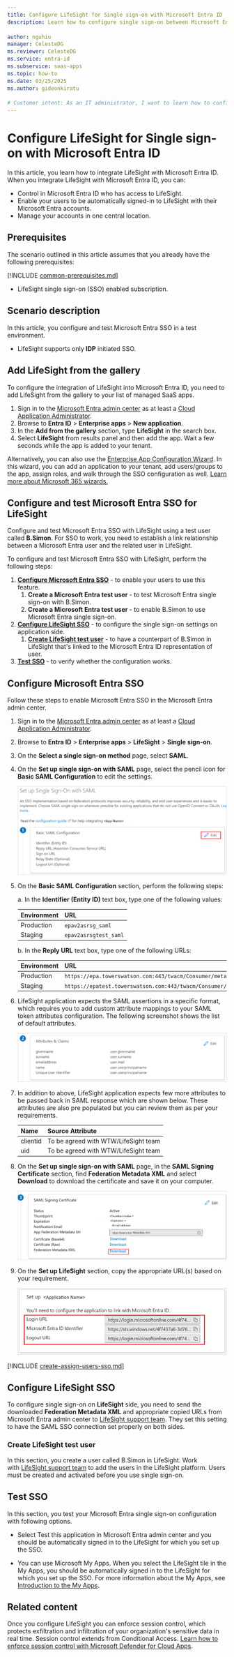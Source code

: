 ```yaml
---
title: Configure LifeSight for Single sign-on with Microsoft Entra ID
description: Learn how to configure single sign-on between Microsoft Entra ID and LifeSight.

author: nguhiu
manager: CelesteDG
ms.reviewer: CelesteDG
ms.service: entra-id
ms.subservice: saas-apps
ms.topic: how-to
ms.date: 03/25/2025
ms.author: gideonkiratu

# Customer intent: As an IT administrator, I want to learn how to configure single sign-on between Microsoft Entra ID and LifeSight so that I can control who has access to LifeSight, enable automatic sign-in with Microsoft Entra accounts, and manage my accounts in one central location.
---
```


# Configure LifeSight for Single sign-on with Microsoft Entra ID

In this article,  you learn how to integrate LifeSight with Microsoft Entra ID. When you integrate LifeSight with Microsoft Entra ID, you can:

* Control in Microsoft Entra ID who has access to LifeSight.
* Enable your users to be automatically signed-in to LifeSight with their Microsoft Entra accounts.
* Manage your accounts in one central location.

## Prerequisites
The scenario outlined in this article assumes that you already have the following prerequisites:

[!INCLUDE [common-prerequisites.md](~/identity/saas-apps/includes/common-prerequisites.md)]
* LifeSight single sign-on (SSO) enabled subscription.

## Scenario description

In this article,  you configure and test Microsoft Entra SSO in a test environment.

* LifeSight supports only **IDP** initiated SSO.

## Add LifeSight from the gallery

To configure the integration of LifeSight into Microsoft Entra ID, you need to add LifeSight from the gallery to your list of managed SaaS apps.

1. Sign in to the [Microsoft Entra admin center](https://entra.microsoft.com) as at least a [Cloud Application Administrator](~/identity/role-based-access-control/permissions-reference.md#cloud-application-administrator).
1. Browse to **Entra ID** > **Enterprise apps** > **New application**.
1. In the **Add from the gallery** section, type **LifeSight** in the search box.
1. Select **LifeSight** from results panel and then add the app. Wait a few seconds while the app is added to your tenant.

Alternatively, you can also use the [Enterprise App Configuration Wizard](https://portal.office.com/AdminPortal/home?Q=Docs#/azureadappintegration). In this wizard, you can add an application to your tenant, add users/groups to the app, assign roles, and walk through the SSO configuration as well. [Learn more about Microsoft 365 wizards.](/microsoft-365/admin/misc/azure-ad-setup-guides)

## Configure and test Microsoft Entra SSO for LifeSight

Configure and test Microsoft Entra SSO with LifeSight using a test user called **B.Simon**. For SSO to work, you need to establish a link relationship between a Microsoft Entra user and the related user in LifeSight.

To configure and test Microsoft Entra SSO with LifeSight, perform the following steps:

1. **[Configure Microsoft Entra SSO](#configure-microsoft-entra-sso)** - to enable your users to use this feature.
    1. **Create a Microsoft Entra test user** - to test Microsoft Entra single sign-on with B.Simon.
    1. **Create a Microsoft Entra test user** - to enable B.Simon to use Microsoft Entra single sign-on.
1. **[Configure LifeSight SSO](#configure-lifesight-sso)** - to configure the single sign-on settings on application side.
    1. **[Create LifeSight test user](#create-lifesight-test-user)** - to have a counterpart of B.Simon in LifeSight that's linked to the Microsoft Entra ID representation of user.
1. **[Test SSO](#test-sso)** - to verify whether the configuration works.

## Configure Microsoft Entra SSO

Follow these steps to enable Microsoft Entra SSO in the Microsoft Entra admin center.

1. Sign in to the [Microsoft Entra admin center](https://entra.microsoft.com) as at least a [Cloud Application Administrator](~/identity/role-based-access-control/permissions-reference.md#cloud-application-administrator).
1. Browse to **Entra ID** > **Enterprise apps** > **LifeSight** > **Single sign-on**.
1. On the **Select a single sign-on method** page, select **SAML**.
1. On the **Set up single sign-on with SAML** page, select the pencil icon for **Basic SAML Configuration** to edit the settings.

   ![Screenshot shows how to edit Basic SAML Configuration.](common/edit-urls.png "Basic Configuration")

1. On the **Basic SAML Configuration** section, perform the following steps:

    a. In the **Identifier (Entity ID)** text box, type one of the following values:

	| Environment | URL |
	|------------|------------|
	| Production |`epav2asrsg_saml`|
	| Staging |`epav2asrsgtest_saml`|

    b. In the **Reply URL** text box, type one of the following URLs:
    
    | Environment | URL |
    |------------|------------|
    | Production | `https://epa.towerswatson.com:443/twacm/Consumer/metaAlias/epa/sp1` |
    | Staging | `https://epatest.towerswatson.com:443/twacm/Consumer/metaAlias/epa/sp2` |

1. LifeSight application expects the SAML assertions in a specific format, which requires you to add custom attribute mappings to your SAML token attributes configuration. The following screenshot shows the list of default attributes.

	![Screenshot shows the image of attributes configuration.](common/default-attributes.png "Image")

1. In addition to above, LifeSight application expects few more attributes to be passed back in SAML response which are shown below. These attributes are also pre populated but you can review them as per your requirements.
	
	| Name  |  Source Attribute|
	| ----- | --------- |
	| clientid | To be agreed with WTW/LifeSight team |
	| uid | To be agreed with WTW/LifeSight team |

1. On the **Set up single sign-on with SAML** page, in the **SAML Signing Certificate** section, find **Federation Metadata XML** and select **Download** to download the certificate and save it on your computer.

	![Screenshot shows the Certificate download link.](common/metadataxml.png "Certificate")

1. On the **Set up LifeSight** section, copy the appropriate URL(s) based on your requirement.

	![Screenshot shows to copy configuration URLs.](common/copy-configuration-urls.png "Metadata")

[!INCLUDE [create-assign-users-sso.md](~/identity/saas-apps/includes/create-assign-users-sso.md)]

## Configure LifeSight SSO

To configure single sign-on on **LifeSight** side, you need to send the downloaded **Federation Metadata XML** and appropriate copied URLs from Microsoft Entra admin center to [LifeSight support team](mailto:Outsourcing.NNA.Tech.Service.Management.and.Support_Tier.2_3@willistowerswatson.com). They set this setting to have the SAML SSO connection set properly on both sides.

### Create LifeSight test user

In this section, you create a user called B.Simon in LifeSight. Work with [LifeSight support team](mailto:Outsourcing.NNA.Tech.Service.Management.and.Support_Tier.2_3@willistowerswatson.com) to add the users in the LifeSight platform. Users must be created and activated before you use single sign-on.

## Test SSO 

In this section, you test your Microsoft Entra single sign-on configuration with following options.
 
* Select Test this application in Microsoft Entra admin center and you should be automatically signed in to the LifeSight for which you set up the SSO.
 
* You can use Microsoft My Apps. When you select the LifeSight tile in the My Apps, you should be automatically signed in to the LifeSight for which you set up the SSO. For more information about the My Apps, see [Introduction to the My Apps](https://support.microsoft.com/account-billing/sign-in-and-start-apps-from-the-my-apps-portal-2f3b1bae-0e5a-4a86-a33e-876fbd2a4510).

## Related content

Once you configure LifeSight you can enforce session control, which protects exfiltration and infiltration of your organization's sensitive data in real time. Session control extends from Conditional Access. [Learn how to enforce session control with Microsoft Defender for Cloud Apps](/cloud-app-security/proxy-deployment-any-app).
